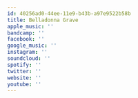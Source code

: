 ```yaml
---
id: 40256ad0-44ee-11e9-b43b-a97e9522b58b
title: Belladonna Grave
apple_music: ''
bandcamp: ''
facebook: ''
google_music: ''
instagram: ''
soundcloud: ''
spotify: ''
twitter: ''
website: ''
youtube: ''
---
```

